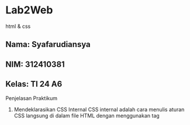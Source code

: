 # Lab2Web
html &amp; css

## Nama: Syafarudiansya
## NIM: 312410381
## Kelas: TI 24 A6

Penjelasan Praktikum

1. Mendeklarasikan CSS Internal
CSS internal adalah cara menulis aturan CSS langsung di dalam file HTML dengan menggunakan tag <style> di bagian <head>. Dengan cara ini, styling untuk elemen-elemen di halaman bisa diatur tanpa harus bikin file CSS terpisah.

```html
<head>
    <title>CSS Dasar</title>
    <style>
        body {
            font-family:'Open Sans', sans-serif;
        }
        header {
            min-height: 80px;
            border-bottom:1px solid #77CCEF;
        }
        h1 {
            font-size: 24px;
            color: #0F189F;
            text-align: center;
            padding: 20px 10px;
        }
        h1 i {
            color:#6d6a6b;
        }
    </style>
</head>
```
<img src="gambar/1.png" width="500"/>

2. Menambahkan Inline CSS
Inline CSS adalah cara memberi gaya langsung ke elemen HTML lewat atribut style di dalam tag elemen tersebut. Jadi aturan CSS hanya berlaku pada elemen yang ditulis, bukan ke elemen lain.

```html
<p style="text-align: center; color: #ccd8e4;">Kami sedang belajar HTML dan CSS dasar, pada mata kuliah <b>Pemrograman
Web</b> di <i>Universitas Pelita Bangsa</i>. Pelajaran pertama yang kami dapat
adalah membuat tampilan web sederhana dalam rangka mengenal tag-tag dasar HTML
dan CSS.</>
```
